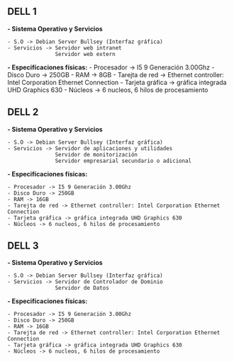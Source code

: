 ## DELL 1
**- Sistema Operativo y Servicios**

    - S.O -> Debian Server Bullsey (Interfaz gráfica)
    - Servicios -> Servidor web intranet
                   Servidor web extern
    
**- Especifícaciones físicas:**
    - Procesador -> I5 9 Generación 3.00Ghz
    - Disco Duro -> 250GB
    - RAM -> 8GB
    - Tarejta de red -> Ethernet controller: Intel Corporation Ethernet Connection
    - Tarjeta gráfica -> gráfica integrada UHD Graphics 630 
    - Núcleos -> 6 nucleos, 6 hilos de procesamiento
    
## DELL 2
**- Sistema Operativo y Servicios**

    - S.O -> Debian Server Bullsey (Interfaz gráfica)
    - Servicios -> Servidor de aplicaciones y utilidades
                   Servidor de monitorización
                   Servidor empresarial secundario o adicional
                   
**- Especifícaciones físicas:**

    - Procesador -> I5 9 Generación 3.00Ghz
    - Disco Duro -> 250GB
    - RAM -> 16GB
    - Tarejta de red -> Ethernet controller: Intel Corporation Ethernet Connection
    - Tarjeta gráfica -> gráfica integrada UHD Graphics 630 
    - Núcleos -> 6 nucleos, 6 hilos de procesamiento
    
## DELL 3
**- Sistema Operativo y Servicios**

    - S.O -> Debian Server Bullsey (Interfaz gráfica)
    - Servicios -> Servidor de Controlador de Dominio
                   Servidor de Datos
    
**- Especifícaciones físicas:**

    - Procesador -> I5 9 Generación 3.00Ghz
    - Disco Duro -> 250GB
    - RAM -> 16GB
    - Tarejta de red -> Ethernet controller: Intel Corporation Ethernet Connection
    - Tarjeta gráfica -> gráfica integrada UHD Graphics 630 
    - Núcleos -> 6 nucleos, 6 hilos de procesamiento
